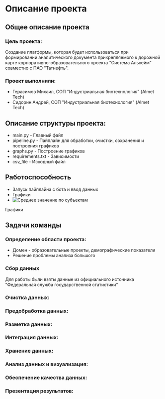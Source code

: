 # Описание проекта
## Общее описание проекта
### Цель проекта:
Создание платформы, которая будет использоваться при формировании аналитического документа прикрепляемого к дорожной карте корпоративно-образовательного проекта "Система Альхейм" совместно с ПАО "Татнефть".
### Проект выполнили:
- Герасимов Михаил, СОП "Индустриальная биотехнология" (Almet Tech)
- Сидорин Андрей, СОП "Индустриальная биотехнология" (Almet Tech)
## Описание структуры проекта:
- main.py - Главный файл
- pipeline.py - Пайплайн для обработки, очистки, сохранения и построения графиков
- graphs.py - Построение графиков
- requirements.txt - Зависимости
- csv_file - Исходный файл
## Работоспособность
- Запуск пайплайна с бота и ввод данных
- Графики
- ![Среднее значение по субъектам](graph.png)

Графики
## Задачи команды
### Определение области проекта:
- Домен - образовательные проекты, демографические показатели
- Решение проблемы анализа большого 
### Сбор данных
Для работы были взяты данные из официального источника "Федеральная служба государственной статистики"
### Очистка данных:

### Предобработка данных:

### Разметка данных:

### Интеграция данных:

### Хранение данных:

### Анализ данных и визуализация:

### Обеспечение качества данных:

### Презентация результатов:
